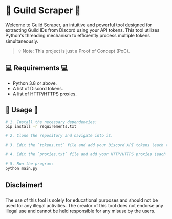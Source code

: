 # 🏰 Guild Scraper 🏰

Welcome to Guild Scraper, an intuitive and powerful tool designed for extracting Guild IDs from Discord using your API tokens. This tool utilizes Python's threading mechanism to efficiently process multiple tokens simultaneously.

> 💡 Note: This project is just a Proof of Concept (PoC).

## 💻 Requirements 💻

- Python 3.8 or above.
- A list of Discord tokens.
- A list of HTTP/HTTPS proxies.

## 🚀 Usage 🚀

```bash
# 1. Install the necessary dependencies:
pip install -r requirements.txt

# 2. Clone the repository and navigate into it.

# 3. Edit the `tokens.txt` file and add your Discord API tokens (each token must be on a new line).

# 4. Edit the `proxies.txt` file and add your HTTP/HTTPS proxies (each proxy must be on a new line).

# 5. Run the program:
python main.py
```

## Disclaimer❗

The use of this tool is solely for educational purposes and should not be used for any illegal activities. The creator of this tool does not endorse any illegal use and cannot be held responsible for any misuse by the users.
